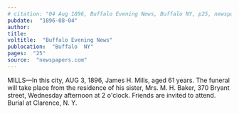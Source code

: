 ```yaml
---
# citation: "04 Aug 1896, Buffalo Evening News, Buffalo NY, p25, newspapers.com."
pubdate:  "1896-08-04"
author: 
title: 
voltitle:  "Buffalo Evening News"
publocation:  "Buffalo  NY"
pages:  "25"
source:  "newspapers.com"
---
```

MILLS—In this city, AUG 3, 1896, James H. Mills, aged 61 years. The funeral will take place from the residence of his sister, Mrs. M. H. Baker, 370 Bryant street, Wednesday afternoon at 2 o'clock. Friends are invited to attend. Burial at Clarence, N. Y.


